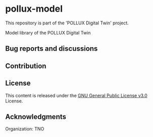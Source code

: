 # pollux-model

This repository is part of the 'POLLUX Digital Twin' project. 

Model library of the POLLUX Digital Twin


## Bug reports and discussions


## Contribution


## License

This content is released under the [GNU General Public License v3.0](https://www.gnu.org/licenses/gpl-3.0.html) License.


## Acknowledgments
Organization: TNO